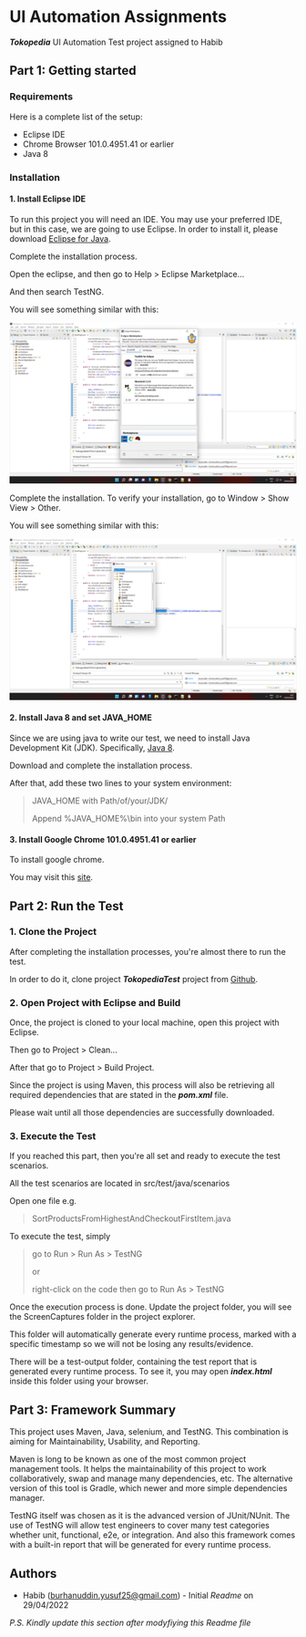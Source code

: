 # UI Automation Assignments

***Tokopedia*** UI Automation Test project assigned to Habib

## Part 1: Getting started

### Requirements

Here is a complete list of the setup:

- Eclipse IDE
- Chrome Browser 101.0.4951.41 or earlier
- Java 8

### Installation

#### 1. Install Eclipse IDE

To run this project you will need an IDE. You may use your preferred IDE, but in this case, we are going to use Eclipse. In order to install it, please download [Eclipse for Java](https://www.eclipse.org/downloads/packages/).

Complete the installation process.

Open the eclipse, and then go to Help > Eclipse Marketplace...

And then search TestNG.

You will see something similar with this:

<img src="readme-images/TestNG1.png">

Complete the installation. To verify your installation, go to Window > Show View > Other.

You will see something similar with this:

<img src="readme-images/TestNG2.png">

#### 2. Install Java 8 and set JAVA_HOME

Since we are using java to write our test, we need to install Java Development Kit (JDK). Specifically, [Java 8](https://java.com/en/download/manual.jsp).

Download and complete the installation process.

After that, add these two lines to your system environment:

> JAVA_HOME with Path/of/your/JDK/
> 
> Append %JAVA_HOME%\bin into your system Path

#### 3. Install Google Chrome 101.0.4951.41 or earlier

To install google chrome.

You may visit this [site](https://www.google.com/chrome/).

## Part 2: Run the Test

### 1. Clone the Project

After completing the installation processes, you're almost there to run the test.

In order to do it, clone project ***TokopediaTest*** project from [Github](https://github.com/haga2554/TokopediaTest).

### 2. Open Project with Eclipse and Build

Once, the project is cloned to your local machine, open this project with Eclipse.

Then go to Project > Clean...

After that go to Project > Build Project.

Since the project is using Maven, this process will also be retrieving all required dependencies that are stated in the ***pom.xml*** file.

Please wait until all those dependencies are successfully downloaded.

### 3. Execute the Test

If you reached this part, then you're all set and ready to execute the test scenarios.

All the test scenarios are located in src/test/java/scenarios

Open one file e.g.

> SortProductsFromHighestAndCheckoutFirstItem.java

To execute the test, simply

> go to Run > Run As > TestNG
>
> or
> 
> right-click on the code then go to Run As > TestNG

Once the execution process is done. Update the project folder, you will see the ScreenCaptures folder in the project explorer.

This folder will automatically generate every runtime process, marked with a specific timestamp so we will not be losing any results/evidence.

There will be a test-output folder, containing the test report that is generated every runtime process. To see it, you may open ***index.html*** inside this folder using your browser.

## Part 3: Framework Summary

This project uses Maven, Java, selenium, and TestNG. This combination is aiming for Maintainability, Usability, and Reporting.

Maven is long to be known as one of the most common project management tools. It helps the maintainability of this project to work collaboratively, swap and manage many dependencies, etc. The alternative version of this tool is Gradle, which newer and more simple dependencies manager.

TestNG itself was chosen as it is the advanced version of JUnit/NUnit. The use of TestNG will allow test engineers to cover many test categories whether unit, functional, e2e, or integration. And also this framework comes with a built-in report that will be generated for every runtime process.

## Authors

+ Habib (burhanuddin.yusuf25@gmail.com) - Initial _Readme_ on 29/04/2022

_P.S. Kindly update this section after modyfiying this Readme file_

